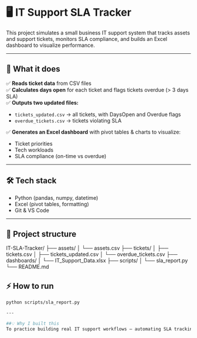 # 🖥️ IT Support SLA Tracker

This project simulates a small business IT support system that tracks assets and support tickets, monitors SLA compliance, and builds an Excel dashboard to visualize performance.

---

## 🚀 What it does
✅ **Reads ticket data** from CSV files  
✅ **Calculates days open** for each ticket and flags tickets overdue (> 3 days SLA)  
✅ **Outputs two updated files:**
- `tickets_updated.csv` → all tickets, with DaysOpen and Overdue flags
- `overdue_tickets.csv` → tickets violating SLA

✅ **Generates an Excel dashboard** with pivot tables & charts to visualize:
- Ticket priorities
- Tech workloads
- SLA compliance (on-time vs overdue)

---

## 🛠️ Tech stack
- Python (pandas, numpy, datetime)
- Excel (pivot tables, formatting)
- Git & VS Code

---

## 📁 Project structure

IT-SLA-Tracker/
├── assets/
│ └── assets.csv
├── tickets/
│ ├── tickets.csv
│ ├── tickets_updated.csv
│ └── overdue_tickets.csv
├── dashboards/
│ └── IT_Support_Data.xlsx
├── scripts/
│ └── sla_report.py
└── README.md

## ⚡ How to run
```bash
python scripts/sla_report.py

---

##💡 Why I built this
To practice building real IT support workflows — automating SLA tracking, managing data in Python, and visualizing it in Excel. It’s a practical project for anyone pursuing helpdesk, IT operations, or data-driven support roles.
